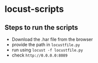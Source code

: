 # locust-scripts
## Steps to run the scripts

* Download the .har file from the browser
* provide the path in `locustfile.py`
* run using `locust -f locustfile.py`
* check `http://0.0.0.0:8089 `